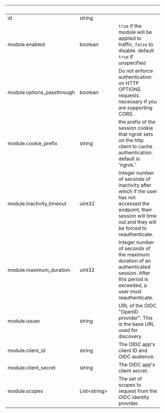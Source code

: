 
|&nbsp;|&nbsp;|&nbsp;|&nbsp;|
|---|---|---|---|
| id | string | |  |
| module.enabled | boolean | | `true` if the module will be applied to traffic, `false` to disable. default `true` if unspecified |
| module.options_passthrough | boolean | | Do not enforce authentication on HTTP OPTIONS requests. necessary if you are supporting CORS. |
| module.cookie_prefix | string | | the prefix of the session cookie that ngrok sets on the http client to cache authentication. default is 'ngrok.' |
| module.inactivity_timeout | uint32 | | Integer number of seconds of inactivity after which if the user has not accessed the endpoint, their session will time out and they will be forced to reauthenticate. |
| module.maximum_duration | uint32 | | Integer number of seconds of the maximum duration of an authenticated session. After this period is exceeded, a user must reauthenticate. |
| module.issuer | string | | URL of the OIDC "OpenID provider". This is the base URL used for discovery. |
| module.client_id | string | | The OIDC app's client ID and OIDC audience. |
| module.client_secret | string | | The OIDC app's client secret. |
| module.scopes | List&lt;string&gt; | | The set of scopes to request from the OIDC identity provider. |